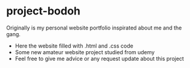 # project-bodoh
Originally is my personal website portfolio inspirated about me and the gang.
- Here the website filled with .html and .css code
- Some new amateur website project studied from udemy
- Feel free to give me advice or any request update about this project
